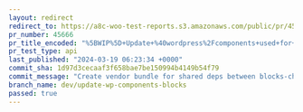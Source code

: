 ```yaml
---
layout: redirect
redirect_to: https://a8c-woo-test-reports.s3.amazonaws.com/public/pr/45666/api/index.html
pr_number: 45666
pr_title_encoded: "%5BWIP%5D+Update+%40wordpress%2Fcomponents+used+for+frontend+context+in+blocks."
pr_test_type: api
last_published: "2024-03-19 06:23:34 +0000"
commit_sha: 1d97d3cecaaf3f658bae7be150994b4149b54f79
commit_message: "Create vendor bundle for shared deps between blocks-checkout and bloc…"
branch_name: dev/update-wp-components-blocks
passed: true
---
```


